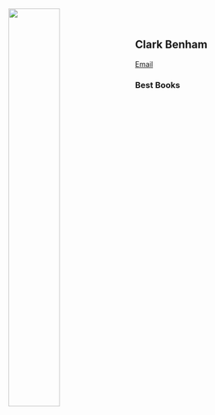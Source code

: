 ---
---

<img width=45% style="float: left; padding-right: 25px; position: relative; top: -30px;" src="/images/fighting_lion.HEIC">

## Clark Benham

[Email](mailto:clark.benham@gmail.com)

### Best Books




